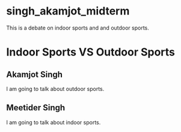 # singh_akamjot_midterm
This is a debate on indoor sports and and outdoor sports.
# Indoor Sports VS Outdoor Sports
## Akamjot Singh
I am going to talk about outdoor sports.


## Meetider Singh
I am going to talk about indoor sports.

